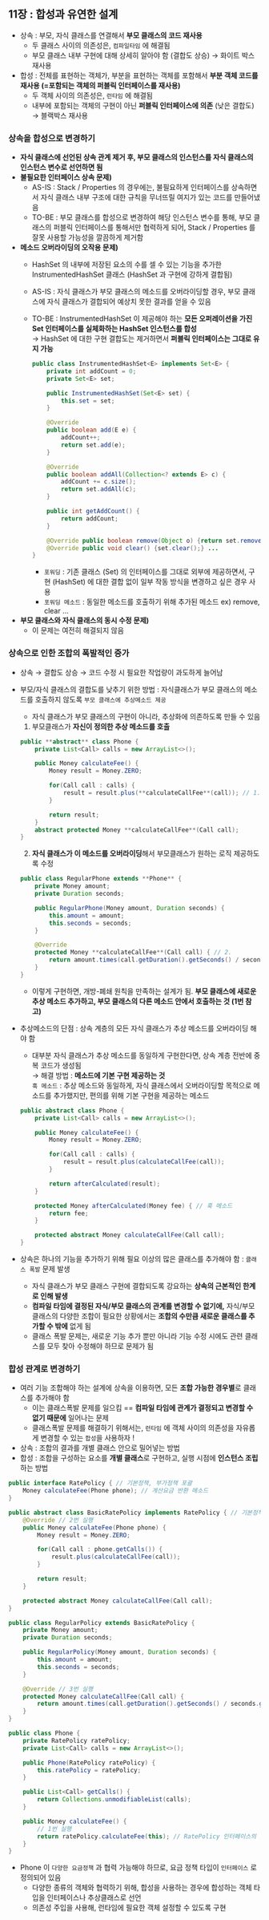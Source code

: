 ## 11장 : 합성과 유연한 설계

- 상속 : 부모, 자식 클래스를 연결해서 **부모 클래스의 코드 재사용**
    - 두 클래스 사이의 의존성은, `컴파일타임` 에 해결됨
    - 부모 클래스 내부 구현에 대해 상세히 알아야 함 (결합도 상승) → 화이트 박스 재사용
- 합성 : 전체를 표현하는 객체가, 부분을 표현하는 객체를 포함해서 **부분 객체 코드를 재사용 (=포함되는 객체의 퍼블릭 인터페이스를 재사용)**
    - 두 객체 사이의 의존성은, `런타임` 에 해결됨
    - 내부에 포함되는 객체의 구현이 아닌 **퍼블릭 인터페이스에 의존** (낮은 결합도) → 블랙박스 재사용

### 상속을 합성으로 변경하기
- **자식 클래스에 선언된 상속 관계 제거 후, 부모 클래스의 인스턴스를 자식 클래스의 인스턴스 변수로 선언하면 됨**
- **불필요한 인터페이스 상속 문제)**
    - AS-IS : Stack / Properties 의 경우에는, 불필요하게 인터페이스를 상속하면서 자식 클래스 내부 구조에 대한 규칙을 무너뜨릴 여지가 있는 코드를 만들어냈음
    - TO-BE : 부모 클래스를 합성으로 변경하여 해당 인스턴스 변수를 통해, 부모 클래스의 퍼블릭 인터페이스를 통해서만 협력하게 되어, Stack / Properties 를 잘못 사용할 가능성을 깔끔하게 제거함
- **메소드 오버라이딩의 오작용 문제)**
    - HashSet 의 내부에 저장된 요소의 수를 셀 수 있는 기능을 추가한 InstrumentedHashSet 클래스 (HashSet 과 구현에 강하게 결합됨)
    - AS-IS : 자식 클래스가 부모 클래스의 메소드를 오버라이딩할 경우, 부모 클래스에 자식 클래스가 결합되어 예상치 못한 결과를 얻을 수 있음
    - TO-BE : InstrumentedHashSet 이 제공해야 하는 **모든 오퍼레이션을 가진 Set 인터페이스를 실체화하는 HashSet 인스턴스를 합성** <br>
    → HashSet 에 대한 구현 결합도는 제거하면서 **퍼블릭 인터페이스는 그대로 유지 가능**
        <br>
        ```java
        public class InstrumentedHashSet<E> implements Set<E> {
            private int addCount = 0;
            private Set<E> set;
        
            public InstrumentedHashSet(Set<E> set) {
                this.set = set;
            }
        
            @Override
            public boolean add(E e) {
                addCount++;
                return set.add(e);
            }
        
            @Override
            public boolean addAll(Collection<? extends E> c) {
                addCount += c.size();
                return set.addAll(c);
            }
        
            public int getAddCount() {
                return addCount;
            }
        
            @Override public boolean remove(Object o) {return set.remove(o);}
            @Override public void clear() {set.clear();} ...
        }
        ```
        
        - `포워딩` : 기존 클래스 (Set) 의 인터페이스를 그대로 외부에 제공하면서, 구현 (HashSet) 에 대한 결합 없이 일부 작동 방식을 변경하고 싶은 경우 사용
        - `포워딩 메소드` : 동일한 메소드를 호출하기 위해 추가된 메소드 ex) remove, clear …
- **부모 클래스와 자식 클래스의 동시 수정 문제)**
    - 이 문제는 여전히 해결되지 않음

### 상속으로 인한 조합의 폭발적인 증가

- 상속 → 결합도 상승 → 코드 수정 시 필요한 작업량이 과도하게 늘어남
- 부모/자식 클래스의 결합도를 낮추기 위한 방법 : 자식클래스가 부모 클래스의 메소드를 호출하지 않도록 `부모 클래스에 추상메소드 제공`
    - 자식 클래스가 부모 클래스의 구현이 아니라, 추상화에 의존하도록 만들 수 있음
       <br>
    1. 부모클래스가 **자신이 정의한 추상 메소드를 호출**     
    ```java
    public **abstract** class Phone {
        private List<Call> calls = new ArrayList<>();
    
        public Money calculateFee() {
            Money result = Money.ZERO;
    
            for(Call call : calls) {
                result = result.plus(**calculateCallFee**(call)); // 1. 
            }
    
            return result;
        }
        abstract protected Money **calculateCallFee**(Call call);
    }
    ```
    
    2. **자식 클래스가 이 메소드를 오버라이딩**해서 부모클래스가 원하는 로직 제공하도록 수정
    
    ```java
    public class RegularPhone extends **Phone** {
        private Money amount;
        private Duration seconds;
    
        public RegularPhone(Money amount, Duration seconds) {
            this.amount = amount;
            this.seconds = seconds;
        }
    
        @Override
        protected Money **calculateCallFee**(Call call) { // 2.
            return amount.times(call.getDuration().getSeconds() / seconds.getSeconds());
        }
    }
    ```
    
    - 이렇게 구현하면, 개방-폐쇄 원칙을 만족하는 설계가 됨.
    **부모 클래스에 새로운 추상 메소드 추가하고, 부모 클래스의 다른 메소드 안에서 호출하는 것 (1번 참고)**
- 추상메소드의 단점 : 상속 계층의 모든 자식 클래스가 추상 메소드를 오버라이딩 해야 함
    - 대부분 자식 클래스가 추상 메소드를 동일하게 구현한다면, 상속 계층 전반에 중복 코드가 생성됨 <br>
        → 해결 방법 : **메소드에 기본 구현 제공하는 것** <br>
        `훅 메소드` : 추상 메소드와 동일하게, 자식 클래스에서 오버라이딩할 목적으로 메소드를 추가했지만, 편의를 위해 기본 구현을 제공하는 메소드
        
    ```java
    public abstract class Phone {
        private List<Call> calls = new ArrayList<>();
    
        public Money calculateFee() {
            Money result = Money.ZERO;
    
            for(Call call : calls) {
                result = result.plus(calculateCallFee(call));
            }
    
            return afterCalculated(result);
        }
    
        protected Money afterCalculated(Money fee) { // 훅 메소드
            return fee;
        }
    
        protected abstract Money calculateCallFee(Call call);
    }
    ```
    
- 상속은 하나의 기능을 추가하기 위해 필요 이상의 많은 클래스를 추가해야 함 : `클래스 폭발` 문제 발생
    - 자식 클래스가 부모 클래스 구현에 결합되도록 강요하는 **상속의 근본적인 한계로 인해 발생**
    - **컴파일 타임에 결정된 자식/부모 클래스의 관계를 변경할 수 없기에,** 자식/부모 클래스의 다양한 조합이 필요한 상황에서는 **조합의 수만큼 새로운 클래스를 추가할 수 밖에** 없게 됨
    - 클래스 폭발 문제는, 새로운 기능 추가 뿐만 아니라 기능 수정 시에도 관련 클래스를 모두 찾아 수정해야 하므로 문제가 됨

### 합성 관계로 변경하기

- 여러 기능 조합해야 하는 설계에 상속을 이용하면, 모든 **조합 가능한 경우별**로 클래스를 추가해야 함
    - 이는 클래스폭발 문제를 일으킴 == **컴파일 타임에 관계가 결정되고 변경할 수 없기 때문에** 일어나는 문제
    - 클래스폭발 문제를 해결하기 위해서는, `런타임` 에 객체 사이의 의존성을 자유롭게 변경할 수 있는 `합성`을 사용하자 !
- 상속 : 조합의 결과를 개별 클래스 안으로 밀어넣는 방법
- 합성 : 조합을 구성하는 요소를 **개별 클래스**로 구현하고, 실행 시점에 **인스턴스 조립**하는 방법

```java
public interface RatePolicy { // 기본정책, 부가정책 포괄
    Money calculateFee(Phone phone); // 계산요금 반환 메소드
}
```

```java
public abstract class BasicRatePolicy implements RatePolicy { // 기본정책 
    @Override // 2번 실행
    public Money calculateFee(Phone phone) {
        Money result = Money.ZERO;

        for(Call call : phone.getCalls()) {
            result.plus(calculateCallFee(call));
        }

        return result;
    }

    protected abstract Money calculateCallFee(Call call);
}
```

```java
public class RegularPolicy extends BasicRatePolicy {
    private Money amount;
    private Duration seconds;

    public RegularPolicy(Money amount, Duration seconds) {
        this.amount = amount;
        this.seconds = seconds;
    }

    @Override // 3번 실행
    protected Money calculateCallFee(Call call) {
        return amount.times(call.getDuration().getSeconds() / seconds.getSeconds());
    }
}
```

```java
public class Phone {
    private RatePolicy ratePolicy;
    private List<Call> calls = new ArrayList<>();

    public Phone(RatePolicy ratePolicy) {
        this.ratePolicy = ratePolicy;
    }

    public List<Call> getCalls() {
        return Collections.unmodifiableList(calls);
    }

    public Money calculateFee() {
		// 1번 실행
        return ratePolicy.calculateFee(this); // RatePolicy 인터페이스의 구현클래스의 타입에 따라 요금 계산 방식이 달라짐
    }
}
```

- Phone 이 `다양한 요금정책` 과 협력 가능해야 하므로, 요금 정책 타입이 `인터페이스` 로 정의되어 있음
    - 다양한 종류의 객체와 협력하기 위해, 합성을 사용하는 경우에 합성하는 객체 타입을 인터페이스나 추상클래스로 선언
    - 의존성 주입을 사용해, 런타임에 필요한 객체 설정할 수 있도록 구현
